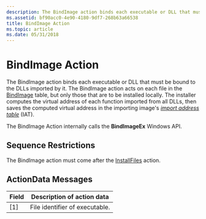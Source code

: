 ```yaml
---
description: The BindImage action binds each executable or DLL that must be bound to the DLLs imported by it.
ms.assetid: bf90acc0-4e90-4180-9df7-268b63a66538
title: BindImage Action
ms.topic: article
ms.date: 05/31/2018
---
```


# BindImage Action

The BindImage action binds each executable or DLL that must be bound to the DLLs imported by it. The BindImage action acts on each file in the [BindImage](bindimage-table.md) table, but only those that are to be installed locally. The installer computes the virtual address of each function imported from all DLLs, then saves the computed virtual address in the importing image's [*import address table*](i-gly.md) (IAT).

The BindImage Action internally calls the **BindImageEx** Windows API.

## Sequence Restrictions

The BindImage action must come after the [InstallFiles](installfiles-action.md) action.

## ActionData Messages



| Field | Description of action data     |
|-------|--------------------------------|
| \[1\] | File identifier of executable. |



 

 

 



